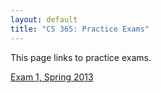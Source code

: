 ```yaml
---
layout: default
title: "CS 365: Practice Exams"
---
```


This page links to practice exams.

[Exam 1, Spring 2013](cs365-spring2013-exam1.pdf)
